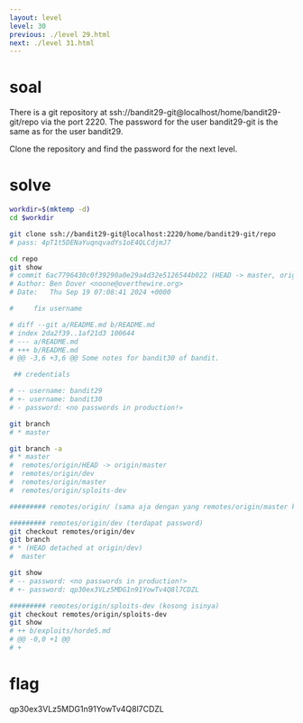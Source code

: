 ```yaml
---
layout: level
level: 30
previous: ./level 29.html
next: ./level 31.html
---
```


# soal
There is a git repository at ssh://bandit29-git@localhost/home/bandit29-git/repo via the port 2220. The password for the user bandit29-git is the same as for the user bandit29.

Clone the repository and find the password for the next level.

# solve
```bash
workdir=$(mktemp -d)
cd $workdir

git clone ssh://bandit29-git@localhost:2220/home/bandit29-git/repo
# pass: 4pT1t5DENaYuqnqvadYs1oE4QLCdjmJ7

cd repo
git show
# commit 6ac7796430c0f39290a0e29a4d32e5126544b022 (HEAD -> master, origin/master, origin/HEAD, list)
# Author: Ben Dover <noone@overthewire.org>
# Date:   Thu Sep 19 07:08:41 2024 +0000

#     fix username

# diff --git a/README.md b/README.md
# index 2da2f39..1af21d3 100644
# --- a/README.md
# +++ b/README.md
# @@ -3,6 +3,6 @@ Some notes for bandit30 of bandit.

 ## credentials

# -- username: bandit29
# +- username: bandit30
# - password: <no passwords in production!>

git branch
# * master

git branch -a
# * master
#  remotes/origin/HEAD -> origin/master
#  remotes/origin/dev
#  remotes/origin/master
#  remotes/origin/sploits-dev

######### remotes/origin/ (sama aja dengan yang remotes/origin/master karena dia symbolink)

######### remotes/origin/dev (terdapat password)
git checkout remotes/origin/dev
git branch
# * (HEAD detached at origin/dev)
#  master

git show
# -- password: <no passwords in production!>
# +- password: qp30ex3VLz5MDG1n91YowTv4Q8l7CDZL

######### remotes/origin/sploits-dev (kosong isinya)
git checkout remotes/origin/sploits-dev
git show
# ++ b/exploits/horde5.md
# @@ -0,0 +1 @@
# +
```

# flag
qp30ex3VLz5MDG1n91YowTv4Q8l7CDZL